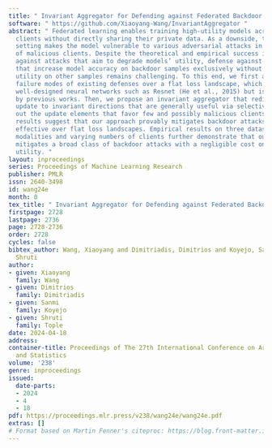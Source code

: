 ```yaml
---
title: " Invariant Aggregator for Defending against Federated Backdoor Attacks "
software: " https://github.com/Xiaoyang-Wang/InvariantAggregator "
abstract: " Federated learning enables training high-utility models across several
  clients without directly sharing their private data. As a downside, the federated
  setting makes the model vulnerable to various adversarial attacks in the presence
  of malicious clients. Despite the theoretical and empirical success in defending
  against attacks that aim to degrade models’ utility, defense against backdoor attacks
  that increase model accuracy on backdoor samples exclusively without hurting the
  utility on other samples remains challenging. To this end, we first analyze the
  failure modes of existing defenses over a flat loss landscape, which is common for
  well-designed neural networks such as Resnet (He et al., 2015) but is often overlooked
  by previous works. Then, we propose an invariant aggregator that redirects the aggregated
  update to invariant directions that are generally useful via selectively masking
  out the update elements that favor few and possibly malicious clients. Theoretical
  results suggest that our approach provably mitigates backdoor attacks and remains
  effective over flat loss landscapes. Empirical results on three datasets with different
  modalities and varying numbers of clients further demonstrate that our approach
  mitigates a broad class of backdoor attacks with a negligible cost on the model
  utility. "
layout: inproceedings
series: Proceedings of Machine Learning Research
publisher: PMLR
issn: 2640-3498
id: wang24e
month: 0
tex_title: " Invariant Aggregator for Defending against Federated Backdoor Attacks "
firstpage: 2728
lastpage: 2736
page: 2728-2736
order: 2728
cycles: false
bibtex_author: Wang, Xiaoyang and Dimitriadis, Dimitrios and Koyejo, Sanmi and Tople,
  Shruti
author:
- given: Xiaoyang
  family: Wang
- given: Dimitrios
  family: Dimitriadis
- given: Sanmi
  family: Koyejo
- given: Shruti
  family: Tople
date: 2024-04-18
address:
container-title: Proceedings of The 27th International Conference on Artificial Intelligence
  and Statistics
volume: '238'
genre: inproceedings
issued:
  date-parts:
  - 2024
  - 4
  - 18
pdf: https://proceedings.mlr.press/v238/wang24e/wang24e.pdf
extras: []
# Format based on Martin Fenner's citeproc: https://blog.front-matter.io/posts/citeproc-yaml-for-bibliographies/
---
```

